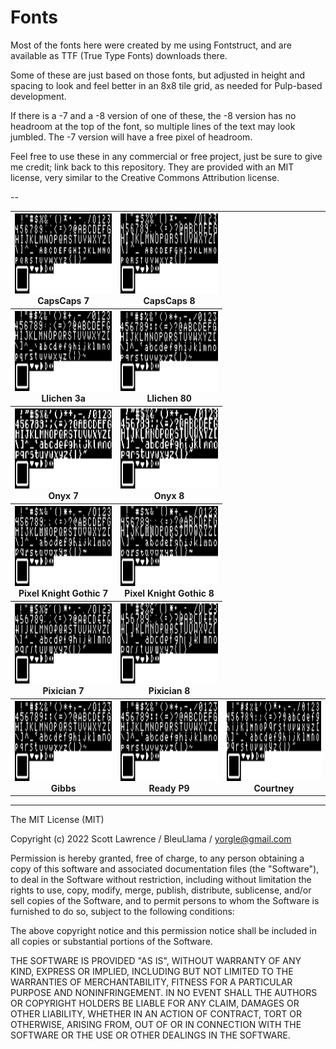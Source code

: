 # Fonts

Most of the fonts here were created by me using Fontstruct, and 
are available as TTF (True Type Fonts) downloads there.

Some of these are just based on those fonts, but adjusted in height
and spacing to look and feel better in an 8x8 tile grid, as needed
for Pulp-based development.

If there is a -7 and a -8 version of one of these, the -8 version has
no headroom at the top of the font, so multiple lines of the text may
look jumbled.  The -7 version will have a free pixel of headroom.

Feel free to use these in any commercial or free project, just be 
sure to give me credit; link back to this repository.  They are 
provided with an MIT license, very similar to the Creative Commons
Attribution license.

--

<table>
<tr>
<th><img width="320" height="128"  src="capscaps-7.pulp.png"><br/>CapsCaps 7</th>
<th><img width="320" height="128"  src="capscaps-8.pulp.png"><br/>CapsCaps 8</th>
</tr><tr>
<th><img width="320" height="128"  src="llichen-3a.pulp.png"><br/>Llichen 3a</th>
<th><img width="320" height="128"  src="llichen-80-a.pulp.png"><br/>Llichen 80</th>
</tr><tr>
<th><img width="320" height="128"  src="onyx-7.pulp.png"><br/>Onyx 7</th>
<th><img width="320" height="128"  src="onyx-8.pulp.png"><br/>Onyx 8</th>
</tr><tr>
<th><img width="320" height="128"  src="pixel-knight-gothic-7.pulp.png"><br/>Pixel Knight Gothic 7</th>
<th><img width="320" height="128"  src="pixel-knight-gothic-8.pulp.png"><br/>Pixel Knight Gothic 8</th>
</tr><tr>
<th><img width="320" height="128"  src="pixician-7.pulp.png"><br/>Pixician 7</th>
<th><img width="320" height="128"  src="pixician-8.pulp.png"><br/>Pixician 8</th>
</tr><tr>
<th><img width="320" height="128"  src="gibbs.pulp.png"><br/>Gibbs</th>
<th><img width="320" height="128"  src="ready-p9.pulp.png"><br/>Ready P9</th>
<th><img width="320" height="128"  src="courtney.pulp.png"><br/>Courtney</th>
</tr><tr>
</tr><tr>
</tr>
</table>

--------------------------------------------------------------------------------
The MIT License (MIT)

Copyright (c) 2022 Scott Lawrence / BleuLlama / yorgle@gmail.com

Permission is hereby granted, free of charge, to any person obtaining
a copy of this software and associated documentation files (the
"Software"), to deal in the Software without restriction, including
without limitation the rights to use, copy, modify, merge, publish,
distribute, sublicense, and/or sell copies of the Software, and to
permit persons to whom the Software is furnished to do so, subject
to the following conditions:

The above copyright notice and this permission notice shall be
included in all copies or substantial portions of the Software.

THE SOFTWARE IS PROVIDED "AS IS", WITHOUT WARRANTY OF ANY KIND,
EXPRESS OR IMPLIED, INCLUDING BUT NOT LIMITED TO THE WARRANTIES OF
MERCHANTABILITY, FITNESS FOR A PARTICULAR PURPOSE AND NONINFRINGEMENT.
IN NO EVENT SHALL THE AUTHORS OR COPYRIGHT HOLDERS BE LIABLE FOR
ANY CLAIM, DAMAGES OR OTHER LIABILITY, WHETHER IN AN ACTION OF
CONTRACT, TORT OR OTHERWISE, ARISING FROM, OUT OF OR IN CONNECTION
WITH THE SOFTWARE OR THE USE OR OTHER DEALINGS IN THE SOFTWARE.
